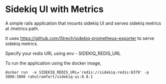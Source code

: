 # Sidekiq UI with Metrics

A simple rails application that mounts sidekiq UI and serves sidekiq metrics at /metrics path.

It uses https://github.com/Strech/sidekiq-prometheus-exporter to serve sidekiq metrics.

Specify your redis URL using env - SIDEKIQ_REDIS_URL

To run the application using the docker image,
```
docker run  -e SIDEKIQ_REDIS_URL='redis://sidekiq-redis:6379' -p 3000:3000 rahulramfort/sidekiq-ui:0.0.1
```
